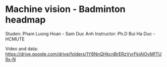 # Machine vision - Badminton headmap

Studen: Pham Luong Hoan - Sam Duc Anh
Instructor: Ph.D Bui Ha Duc - HCMUTE

Video and data: 
https://drive.google.com/drive/folders/1Y8NnQHkcnBrERzVyrFkiAlOvMfTU9x-N

